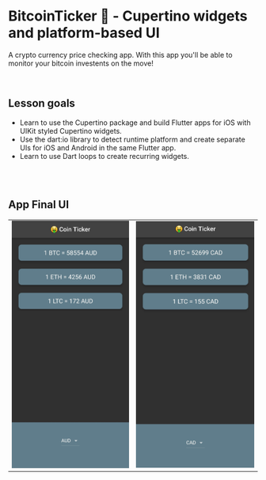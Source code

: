 # BitcoinTicker 🤑 - Cupertino widgets and platform-based UI


A crypto currency price checking app. With this app you'll be able to monitor your bitcoin investents on the move!

<br/>

## Lesson goals

- Learn to use the Cupertino package and build Flutter apps for iOS with UIKit styled Cupertino widgets.
- Use the dart:io library to detect runtime platform and create separate UIs for iOS and Android in the same Flutter app.
- Learn to use Dart loops to create recurring widgets.


<br/><br/>

## App Final UI


| | |
| --- | --- |
| ![](./attachments/s1.jpg) | ![](./attachments/s2.jpg) |

